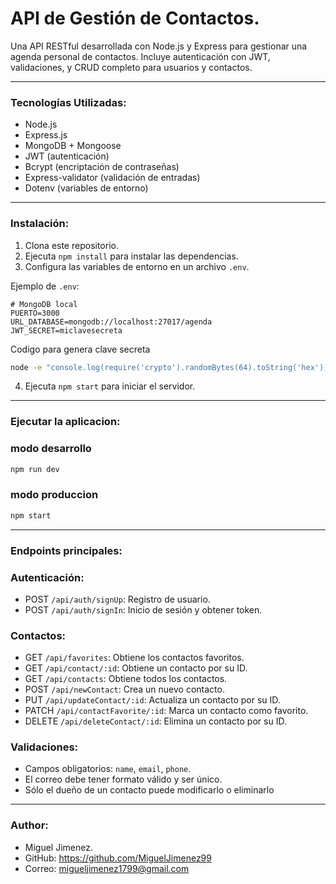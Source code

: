 # API de Gestión de Contactos.

Una API RESTful desarrollada con Node.js y Express para gestionar una agenda personal de contactos. Incluye autenticación con JWT, validaciones, y CRUD completo para usuarios y contactos.

---

### Tecnologías Utilizadas:

- Node.js
- Express.js
- MongoDB + Mongoose
- JWT (autenticación)
- Bcrypt (encriptación de contraseñas)
- Express-validator (validación de entradas)
- Dotenv (variables de entorno)
---
### Instalación:

1. Clona este repositorio.
2. Ejecuta `npm install` para instalar las dependencias.
3. Configura las variables de entorno en un archivo `.env`.

Ejemplo de `.env`:

```env
# MongoDB local
PUERTO=3000
URL_DATABASE=mongodb://localhost:27017/agenda
JWT_SECRET=miclavesecreta
```

Codigo para genera clave secreta

```bash
node -e "console.log(require('crypto').randomBytes(64).toString('hex'))"
```

4. Ejecuta `npm start` para iniciar el servidor.

---
### Ejecutar la aplicacion:

### modo desarrollo

```bash
npm run dev
```

### modo produccion

```bash
npm start
```
---
### Endpoints principales:

### Autenticación:

- POST `/api/auth/signUp`: Registro de usuario.
- POST `/api/auth/signIn`: Inicio de sesión y obtener token.

### Contactos:

- GET `/api/favorites`: Obtiene los contactos favoritos.
- GET `/api/contact/:id`: Obtiene un contacto por su ID.
- GET `/api/contacts`: Obtiene todos los contactos.
- POST `/api/newContact`: Crea un nuevo contacto.
- PUT `/api/updateContact/:id`: Actualiza un contacto por su ID.
- PATCH `/api/contactFavorite/:id`: Marca un contacto como favorito.
- DELETE `/api/deleteContact/:id`: Elimina un contacto por su ID.

### Validaciones:

- Campos obligatorios: `name`, `email`, `phone`.
- El correo debe tener formato válido y ser único.
- Sólo el dueño de un contacto puede modificarlo o eliminarlo

---

### Author: 

- Miguel Jimenez.
- GitHub: https://github.com/MiguelJimenez99
- Correo: migueljimenez1799@gmail.com